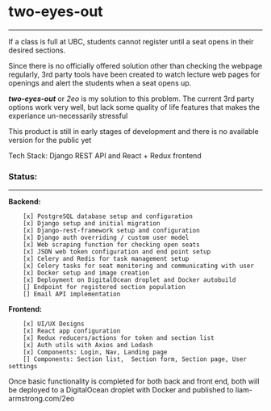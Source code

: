 # two-eyes-out
___
If a class is full at UBC, students cannot register until a seat opens in their desired sections. 

Since there is no officially offered solution other than checking the webpage regularly, 3rd party tools have been created to watch lecture web pages for openings and alert the students when a seat opens up.

*__two-eyes-out__* or _2eo_ is my solution to this problem. The current 3rd party options work very well, but lack some quality of life features that makes the experiance un-necessarily stressful

This product is still in early stages of development and there is no available version for the public yet

Tech Stack: Django REST API and React + Redux frontend


### Status:
___
**Backend:** 
```
    [x] PostgreSQL database setup and configuration
    [x] Django setup and initial migration
    [x] Django-rest-framework setup and configuration
    [x] Django auth overriding / custom user model
    [x] Web scraping function for checking open seats
    [x] JSON web token configuration and end point setup
    [x] Celery and Redis for task management setup
    [x] Celery tasks for seat monitering and communicating with user
    [x] Docker setup and image creation
    [x] Deployment on DigitalOcean droplet and Docker autobuild
    [] Endpoint for registered section population
    [] Email API implementation
```
**Frontend:**
```
    [x] UI/UX Designs
    [x] React app configuration
    [x] Redux reducers/actions for token and section list
    [x] Auth utils with Axios and Lodash
    [x] Components: Login, Nav, Landing page
    [] Components: Section list,  Section form, Section page, User settings
```

Once basic functionality is completed for both back and front end, both will be deployed to a DigitalOcean droplet with Docker and published to liam-armstrong.com/2eo

